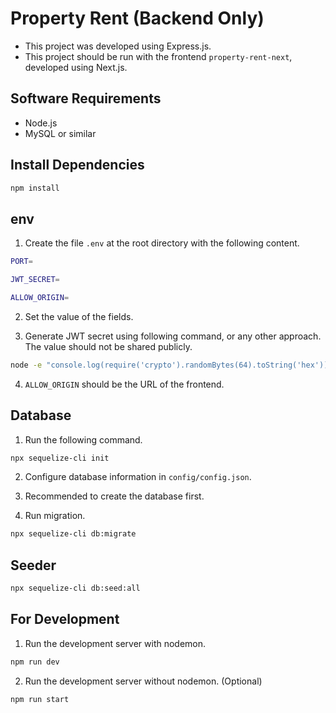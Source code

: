 # Property Rent (Backend Only)

- This project was developed using Express.js.
- This project should be run with the frontend <code>property-rent-next</code>, developed using Next.js.

## Software Requirements

- Node.js
- MySQL or similar

## Install Dependencies

```bash
npm install
```

## env

1. Create the file <code>.env</code> at the root directory with the following content.

```bash
PORT=

JWT_SECRET=

ALLOW_ORIGIN=
```

2. Set the value of the fields.

3. Generate JWT secret using following command, or any other approach. The value should not be shared publicly.

```bash
node -e "console.log(require('crypto').randomBytes(64).toString('hex'))"
```

4. <code>ALLOW_ORIGIN</code> should be the URL of the frontend.

## Database

1. Run the following command.

```bash
npx sequelize-cli init
```

2. Configure database information in <code>config/config.json</code>.

3. Recommended to create the database first.

4. Run migration.

```bash
npx sequelize-cli db:migrate
```

## Seeder

```bash
npx sequelize-cli db:seed:all
```

## For Development

1. Run the development server with nodemon.

```bash
npm run dev
```

2. Run the development server without nodemon. (Optional)

```bash
npm run start
```
